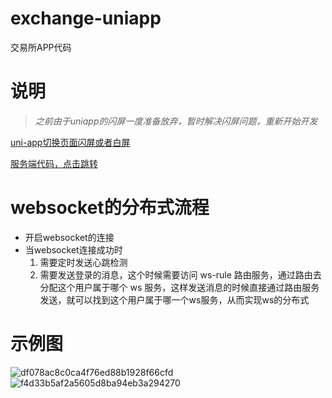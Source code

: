 # exchange-uniapp

交易所APP代码

# 说明

> *之前由于uniapp的闪屏一度准备放弃，暂时解决闪屏问题，重新开始开发*

[uni-app切换页面闪屏或者白屏](https://ask.dcloud.net.cn/question/73807)

[服务端代码，点击跳转](https://github.com/lmxdawn/exchange)

# websocket的分布式流程

- 开启websocket的连接
- 当websocket连接成功时
    1. 需要定时发送心跳检测
    2. 需要发送登录的消息，这个时候需要访问 ws-rule 路由服务，通过路由去分配这个用户属于哪个 ws 服务，这样发送消息的时候直接通过路由服务发送，就可以找到这个用户属于哪一个ws服务，从而实现ws的分布式

# 示例图

![df078ac8c0ca4f76ed88b1928f66cfd](https://user-images.githubusercontent.com/21293193/147812493-d3270188-9e32-4c32-92fa-9b638ecddc64.jpg)
![f4d33b5af2a5605d8ba94eb3a294270](https://user-images.githubusercontent.com/21293193/147812500-e485f7ab-e823-4d39-b26d-cafb2258a122.jpg)
